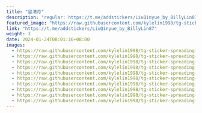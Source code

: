 ```yaml
---
title: "留清月"
description: "regular: https://t.me/addstickers/LiuQinyue_by_BillyLin87"
featured_image: "https://raw.githubusercontent.com/kylelin1998/tg-sticker-spreading-worldwide-images/main/img/1e17df3d-7701-45a3-86bc-153593023631.jpg"
link: "https://t.me/addstickers/LiuQinyue_by_BillyLin87"
weight: 3
date: 2024-01-24T08:01:16+08:00
images:
  - https://raw.githubusercontent.com/kylelin1998/tg-sticker-spreading-worldwide-images/main/img/1e17df3d-7701-45a3-86bc-153593023631.jpg
  - https://raw.githubusercontent.com/kylelin1998/tg-sticker-spreading-worldwide-images/main/img/bbf6c316-18da-493e-9909-dbb20ea22035.jpg
  - https://raw.githubusercontent.com/kylelin1998/tg-sticker-spreading-worldwide-images/main/img/3dda3687-2e68-4a16-a9b4-036edfaa02ca.jpg
  - https://raw.githubusercontent.com/kylelin1998/tg-sticker-spreading-worldwide-images/main/img/c4032778-6c72-4e66-823e-604b06bce546.jpg
  - https://raw.githubusercontent.com/kylelin1998/tg-sticker-spreading-worldwide-images/main/img/48db5519-535e-4b60-ad9e-61853d8668b4.jpg
  - https://raw.githubusercontent.com/kylelin1998/tg-sticker-spreading-worldwide-images/main/img/4d77b732-f19b-4892-9ae0-8e1b7d90e83d.jpg
  - https://raw.githubusercontent.com/kylelin1998/tg-sticker-spreading-worldwide-images/main/img/9d4329c6-a8d3-4689-a8d7-49e42ec02db1.jpg
  - https://raw.githubusercontent.com/kylelin1998/tg-sticker-spreading-worldwide-images/main/img/a209b130-cfbb-4568-9f69-df0c509bbac2.jpg
  - https://raw.githubusercontent.com/kylelin1998/tg-sticker-spreading-worldwide-images/main/img/0a61662a-d81b-40c9-b7b0-e73aa46e5fdd.jpg
  - https://raw.githubusercontent.com/kylelin1998/tg-sticker-spreading-worldwide-images/main/img/c1377d41-6c12-4c38-ad23-f6038dcae5b6.jpg
---
```

